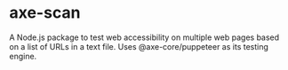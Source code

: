 # axe-scan
A Node.js package to test web accessibility on multiple web pages based on a list of URLs in a text file. Uses @axe-core/puppeteer as its testing engine.
